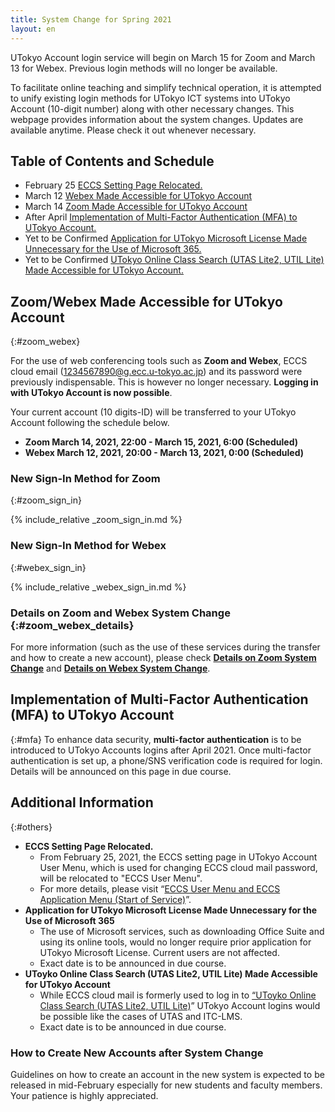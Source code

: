 ```yaml
---
title: System Change for Spring 2021 
layout: en
---
```


<div class="important-box">UTokyo Account login service will begin on March 15 for Zoom and March 13 for Webex. Previous login methods will no longer be available.</div>

To facilitate online teaching and simplify technical operation, it is attempted to unify existing  login methods for UTokyo ICT systems into UTokyo Account (10-digit number) along with other necessary changes.
This webpage provides information about the system changes. Updates are available anytime. Please check it out whenever necessary.

## Table of Contents and Schedule

- February 25 [ECCS Setting Page Relocated.](#eccs)
- March 12 [Webex Made Accessible for UTokyo Account](#zoom_webex)
- March 14 [Zoom Made Accessible for UTokyo Account](#zoom_webex)
- After April [Implementation of Multi-Factor Authentication (MFA) to UTokyo Account.](#mfa)
- Yet to be Confirmed [ Application for UTokyo Microsoft License Made Unnecessary for the Use of Microsoft 365.](#microsoft)
- Yet to be Confirmed [UTokyo Online Class Search (UTAS Lite2, UTIL Lite) Made Accessible for UTokyo Account.](#lite)

## Zoom/Webex Made Accessible for UTokyo Account
{:#zoom_webex}

For the use of web conferencing tools such as **Zoom and Webex**, ECCS cloud email (1234567890@g.ecc.u-tokyo.ac.jp) and its password were previously indispensable. This is however no longer necessary. **Logging in with UTokyo Account is now possible**.

Your current account (10 digits-ID) will be transferred to your UTokyo Account following the schedule below.

- **Zoom March 14, 2021, 22:00 - March 15, 2021, 6:00 (Scheduled)**
- **Webex March 12, 2021, 20:00 - March 13, 2021, 0:00 (Scheduled)**

### New Sign-In Method for Zoom
{:#zoom_sign_in}

{% include_relative _zoom_sign_in.md %}

### New Sign-In Method for Webex
{:#webex_sign_in}

{% include_relative _webex_sign_in.md %}

### Details on Zoom and Webex System Change {:#zoom_webex_details}

For more information (such as the use of these services during the transfer and how to create a new account), please check **[Details on Zoom System Change](zoom)** and **[Details on Webex System Change](webex)**.


## Implementation of Multi-Factor Authentication (MFA) to UTokyo Account
{:#mfa}
To enhance data security, **multi-factor authentication** is to be introduced to UTokyo Accounts logins after April 2021. Once multi-factor authentication is set up,  a phone/SNS verification code is required for login. Details will be announced on this page in due course.

## Additional Information
{:#others}
- <span id="eccs">**ECCS Setting Page Relocated.**</span>
    - From February 25, 2021, the ECCS setting page in UTokyo Account User Menu, which is used for changing ECCS cloud mail password, will be relocated to "ECCS User Menu".
    - For more details, please visit “[ECCS User Menu and ECCS Application Menu (Start of Service)](https://www.ecc.u-tokyo.ac.jp/en/announcement/2021/02/15_3260.html)”.
- <span id="microsoft">**Application for UTokyo Microsoft License Made Unnecessary for the Use of Microsoft 365**</span>
    - The use of Microsoft services, such as downloading Office Suite and using its online tools, would no longer require prior application for UTokyo Microsoft License. Current users are not affected.
    - Exact date is to be announced in due course.
- <span id="lite">**UToyko Online Class Search (UTAS Lite2, UTIL Lite) Made Accessible for UTokyo Account**</span>
    - While ECCS cloud mail is formerly used to log in to [“UToyko Online Class Search (UTAS Lite2, UTIL Lite)](https://utelecon-directory.adm.u-tokyo.ac.jp/en/)” UTokyo Account logins would be possible like the cases of UTAS and ITC-LMS.
    - Exact date is to be announced in due course.  
    
### How to Create New Accounts after System Change
Guidelines on how to create an account in the new system is expected to be released in mid-February especially for new students and faculty members. Your patience is highly appreciated.
